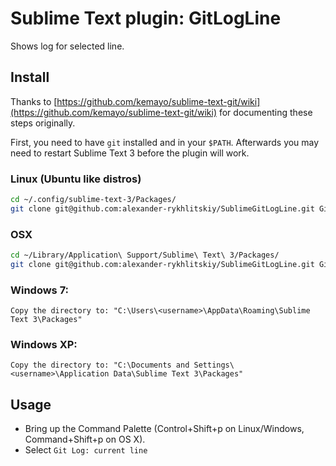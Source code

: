 # Sublime Text plugin: GitLogLine

Shows log for selected line.

## Install

Thanks to [https://github.com/kemayo/sublime-text-git/wiki](https://github.com/kemayo/sublime-text-git/wiki) for documenting these steps originally.

First, you need to have `git` installed and in your `$PATH`. Afterwards you may need to restart Sublime Text 3 before the plugin will work.

### Linux (Ubuntu like distros)

```bash
cd ~/.config/sublime-text-3/Packages/
git clone git@github.com:alexander-rykhlitskiy/SublimeGitLogLine.git GitLogLine
```

### OSX

```bash
cd ~/Library/Application\ Support/Sublime\ Text\ 3/Packages/
git clone git@github.com:alexander-rykhlitskiy/SublimeGitLogLine.git GitLogLine
```

### Windows 7:

    Copy the directory to: "C:\Users\<username>\AppData\Roaming\Sublime Text 3\Packages"

### Windows XP:

    Copy the directory to: "C:\Documents and Settings\<username>\Application Data\Sublime Text 3\Packages"

## Usage

- Bring up the Command Palette (Control+Shift+p on Linux/Windows, Command+Shift+p on OS X).
- Select `Git Log: current line`
